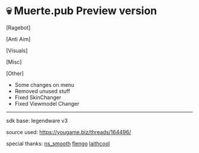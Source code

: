 # 💀 Muerte.pub Preview version
 [Ragebot]
 
 [Anti Aim]
 
 [Visuals]
 
 [Misc]
 
 [Other]
 
 - Some changes on menu
 - Removed unused stuff
 - Fixed SkinChanger
 - Fixed Viewmodel Changer

 
 ---------------------------------
 
 sdk base: legendware v3
 
 source used: https://yougame.biz/threads/164496/
 
 special thanks:
 [ns_smooth](https://yougame.biz/members/475164/)
 [flengo](https://yougame.biz/members/969909/)
 [laithcool](https://yougame.biz/members/425150/)

 
 

